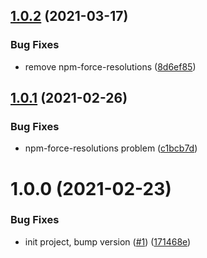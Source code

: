 ## [1.0.2](https://github.com/beecode-rs/msh-node-error/compare/v1.0.1...v1.0.2) (2021-03-17)


### Bug Fixes

* remove npm-force-resolutions ([8d6ef85](https://github.com/beecode-rs/msh-node-error/commit/8d6ef85af0de56e69ea465e825b85a84075137a1))

## [1.0.1](https://github.com/beecode-rs/msh-node-error/compare/v1.0.0...v1.0.1) (2021-02-26)


### Bug Fixes

* npm-force-resolutions problem ([c1bcb7d](https://github.com/beecode-rs/msh-node-error/commit/c1bcb7de88dcc67a3e11b32b4b0231a3f36185bf))

# 1.0.0 (2021-02-23)


### Bug Fixes

* init project, bump version ([#1](https://github.com/beecode-rs/msh-node-error/issues/1)) ([171468e](https://github.com/beecode-rs/msh-node-error/commit/171468e87ebdde8b687af435b40b34ef0cb003f2))
